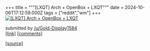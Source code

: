 +++
title = """[LXQT] Arch + OpenBox + LXQT"""
date = 2024-10-06T17:12:59.000Z
tags = ["reddit","wm"]
+++
[![[LXQT] Arch + OpenBox + LXQT ](https://preview.redd.it/j90nfpua56td1.jpeg?width=640&crop=smart&auto=webp&s=26ee741b166de171e5040b742e75677e88875dcc "[LXQT] Arch + OpenBox + LXQT ")](https://www.reddit.com/r/unixporn/comments/1fxlhd3/lxqt_arch_openbox_lxqt/)

submitted by [/u/Gold-Display1584](https://www.reddit.com/user/Gold-Display1584)  
[\[link\]](https://i.redd.it/j90nfpua56td1.jpeg) [\[comments\]](https://www.reddit.com/r/unixporn/comments/1fxlhd3/lxqt_arch_openbox_lxqt/)

[[source]](https://www.reddit.com/r/unixporn/comments/1fxlhd3/lxqt_arch_openbox_lxqt/)
